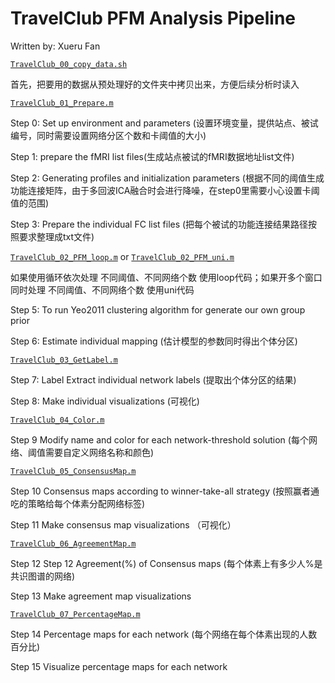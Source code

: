 # TravelClub PFM Analysis Pipeline

Written by: Xueru Fan



[`TravelClub_00_copy_data.sh`](code/TravelClub_00_copy_data.sh)
   
   首先，把要用的数据从预处理好的文件夹中拷贝出来，方便后续分析时读入

[`TravelClub_01_Prepare.m`](code/TravelClub_01_Prepare.m)
   
   Step 0: Set up environment and parameters (设置环境变量，提供站点、被试编号，同时需要设置网络分区个数和卡阈值的大小)

   Step 1: prepare the fMRI list files(生成站点被试的fMRI数据地址list文件)

   Step 2: Generating profiles and initialization parameters (根据不同的阈值生成功能连接矩阵，由于多回波ICA融合时会进行降噪，在step0里需要小心设置卡阈值的范围)

   Step 3: Prepare the individual FC list files (把每个被试的功能连接结果路径按照要求整理成txt文件)

[`TravelClub_02_PFM_loop.m`](code/TravelClub_02_PFM_loop.m) or [`TravelClub_02_PFM_uni.m`](c0de/TravelClub_02_PFM_uni.m)
   
   如果使用循环依次处理 不同阈值、不同网络个数 使用loop代码；如果开多个窗口同时处理 不同阈值、不同网络个数 使用uni代码

   Step 5: To run Yeo2011 clustering algorithm for generate our own group prior

   Step 6: Estimate individual mapping (估计模型的参数同时得出个体分区)

[`TravelClub_03_GetLabel.m`](code/TravelClub_03_GetLabel.m)
   
   Step 7: Label Extract individual network labels (提取出个体分区的结果)

   Step 8: Make individual visualizations (可视化)

[`TravelClub_04_Color.m`](code/TravelClub_04_Color.m)

   Step 9 Modify name and color for each network-threshold solution (每个网络、阈值需要自定义网络名称和颜色)

[`TravelClub_05_ConsensusMap.m`](code/TravelClub_05_ConsensusMap.m)

   Step 10 Consensus maps according to winner-take-all strategy (按照赢者通吃的策略给每个体素分配网络标签)

   Step 11 Make consensus map visualizations （可视化）
   
[`TravelClub_06_AgreementMap.m`](code/TravelClub_06_AgreementMap.m)

   Step 12 Step 12 Agreement(%) of Consensus maps (每个体素上有多少人%是共识图谱的网络)

   Step 13 Make agreement map visualizations

[`TravelClub_07_PercentageMap.m`](code/TravelClub_07_PercentageMap.m)

   Step 14 Percentage maps for each network (每个网络在每个体素出现的人数百分比)

   Step 15 Visualize percentage maps for each network
